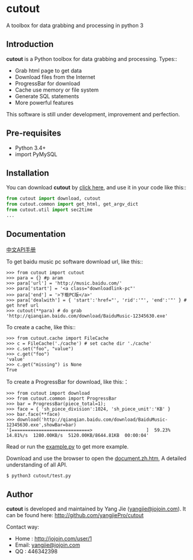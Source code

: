 cutout
======

A toolbox for data grabbing and processing in python 3



Introduction
------------

**cutout** is a Python toolbox for data grabbing and processing. Types::

* Grab html page to get data
* Download files from the Internet
* ProgressBar for download
* Cache use memory or file system
* Generate SQL statements
* More powerful features

This software is still under development, improvement and perfection.



Pre-requisites
--------------

 * Python 3.4+ 
 * import PyMySQL
 


Installation
------------

You can download **cutout** by [click here](https://github.com/yangjiePro/cutout/archive/master.zip), and use it in your code like this::

```python
from cutout import download, cutout
from cutout.common import get_html, get_argv_dict
from cutout.util import sec2time
...
```

Documentation
-------------

[中文API手册](http://yangjiepro.github.io/cutout/)

To get baidu music pc software download url, like this::

    >>> from cutout import cutout
    >>> para = {} #p aram
    >>> para['url'] = 'http://music.baidu.com/'
    >>> para['start'] = '<a class="downloadlink-pc"'
    >>> para['end'] = '>下载PC版</a>'
    >>> para['dealwith'] = { 'start':'href="', 'rid':'"', 'end':'"' } # get href url
    >>> cutout(**para) # do grab
    'http://qianqian.baidu.com/download/BaiduMusic-12345630.exe'

To create a cache, like this::

    >>> from cutout.cache import FileCache
    >>> c = FileCache('./cache') # set cache dir './cache'
    >>> c.set("foo", "value")
    >>> c.get("foo")
    'value'
    >>> c.get("missing") is None
    True

To create a ProgressBar for download, like this:：

    >>> from cutout import download
    >>> from cutout.common import ProgressBar
    >>> bar = ProgressBar(piece_total=1);
    >>> face = { 'sh_piece_division':1024, 'sh_piece_unit':'KB' }
    >>> bar.face(**face)
    >>> download('http://qianqian.baidu.com/download/BaiduMusic-12345630.exe',showBar=bar)
    '[=============================>                    ]  59.23%  14.81%/s  1280.00KB/s  5120.00KB/8644.81KB  00:00:04'

Read or run the [example.py](https://github.com/yangjiePro/cutout/blob/master/example.py) to get more example. 

Download and use the browser to open the [document.zh.htm](https://github.com/yangjiePro/cutout/blob/master/document.zh.htm), A detailed understanding of all API. 

```bash
$ python3 cutout/test.py
```

Author
------

**cutout** is developed and maintained by Yang Jie (yangjie@jojoin.com).
It can be found here: http://github.com/yangjiePro/cutout

Contact way:

* Home : http://jojoin.com/user/1
* Email: yangjie@jojoin.com
* QQ   : 446342398
